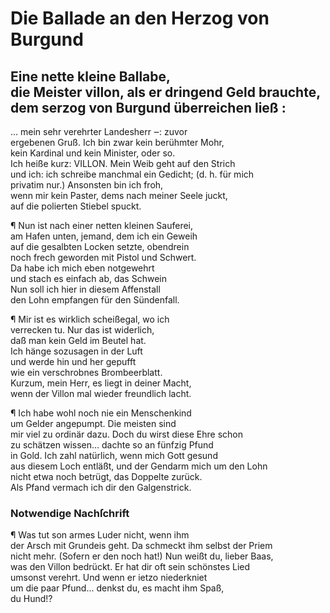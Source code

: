 # Die Ballade an den Herzog von Burgund

<a name="98"></a>
## Eine nette kleine Ballabe,<br/>die Meister villon, als er dringend Geld brauchte,<br/> dem serzog von Burgund überreichen ließ :

… mein sehr verehrter Landesherr ‒: zuvor  
ergebenen Gruß. Ich bin zwar kein berühmter Mohr,  
kein Kardinal und kein Minister, oder so.  
Ich heiße kurz: VILLON. Mein Weib geht auf den Strich  
und ich: ich schreibe manchmal ein Gedicht; (d. h. für mich  
privatim nur.) Ansonsten bin ich froh,  
wenn mir kein Paster, dems nach meiner Seele juckt,  
auf die polierten Stiebel spuckt.

¶ Nun ist nach einer netten kleinen Sauferei,  
am Hafen unten, jemand, dem ich ein Geweih  
auf die gesalbten Locken setzte, obendrein  
noch frech geworden mit Pistol und Schwert.  
Da habe ich mich eben notgewehrt  
und stach es einfach ab, das Schwein  
Nun soll ich hier in diesem Affenstall  
den Lohn empfangen für den Sündenfall.

¶ Mir ist es wirklich scheißegal, wo ich  
verrecken tu. Nur das ist widerlich,  
daß man kein Geld im Beutel hat.  
Ich hänge sozusagen in der Luft  
und werde hin und her gepufft  
wie ein verschrobnes Brombeerblatt.  
<a name="99"></a>Kurzum, mein Herr, es liegt in deiner Macht,    
wenn der Villon mal wieder freundlich lacht.

¶ Ich habe wohl noch nie ein Menschenkind  
um Gelder angepumpt. Die meisten sind  
mir viel zu ordinär dazu. Doch du wirst diese Ehre schon  
zu schätzen wissen… dachte so an fünfzig Pfund  
in Gold. Ich zahl natürlich, wenn mich Gott gesund  
aus diesem Loch entläßt, und der Gendarm mich um den Lohn  
nicht etwa noch betrügt, das Doppelte zurück.  
Als Pfand vermach ich dir den Galgenstrick.

### Notwendige Nachſchrift

¶ Was tut son armes Luder nicht, wenn ihm  
der Arsch mit Grundeis geht. Da schmeckt ihm selbst der Priem  
nicht mehr. (Sofern er den noch hat!) Nun weißt du, lieber Baas,  
was den Villon bedrückt. Er hat dir oft sein schönstes Lied  
umsonst verehrt. Und wenn er ietzo niederkniet  
um die paar Pfund... denkst du, es macht ihm Spaß,  
du Hund!?

